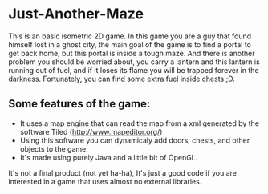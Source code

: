 # Just-Another-Maze

This is an basic isometric 2D game. In this game you are a guy that found himself lost in a ghost city, 
the main goal of the game is to find a portal to get back home, but this portal is inside a tough maze. And there is another problem you should be worried about, you carry a lantern and this lantern is running out of fuel, and if it loses its flame you will be trapped forever in the darkness. 
Fortunately, you can find some extra fuel inside chests ;D.

## Some features of the game:

- It uses a map engine that can read the map from a xml generated by the software Tiled (http://www.mapeditor.org/)
- Using this software you can dynamicaly add doors, chests, and other  objects to the game.
- It's made using purely Java and a little bit of OpenGL.

It's not a final product (not yet ha-ha), It's just a good code if you are interested in a game that uses almost no external libraries.
